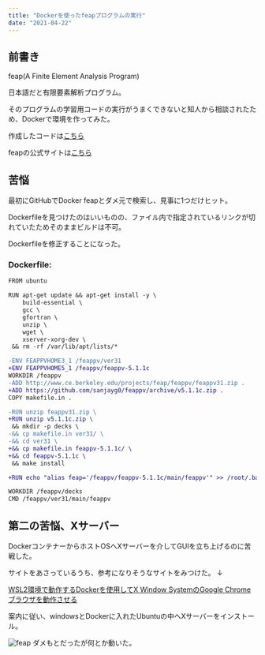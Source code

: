 ```yaml
---
title: "Dockerを使ったfeapプログラムの実行"
date: "2021-04-22"
---
```


## 前書き

feap(A Finite Element Analysis Program)

日本語だと有限要素解析プログラム。

そのプログラムの学習用コードの実行がうまくできないと知人から相談されたため、Dockerで環境を作ってみた。

作成したコードは[こちら](https://github.com/SARDONYX-sard/docker--for-feap)

feapの公式サイトは[こちら](http://projects.ce.berkeley.edu/feap/feappv/)

## 苦悩

最初にGitHubでDocker feapとダメ元で検索し、見事に1つだけヒット。

Dockerfileを見つけたのはいいものの、ファイル内で指定されているリンクが切れていたためそのままビルドは不可。

Dockerfileを修正することになった。

### **Dockerfile:**

```diff
FROM ubuntu

RUN apt-get update && apt-get install -y \
    build-essential \
    gcc \
    gfortran \
    unzip \
    wget \
    xserver-xorg-dev \
 && rm -rf /var/lib/apt/lists/*

-ENV FEAPPVHOME3_1 /feappv/ver31
+ENV FEAPPVHOME5_1 /feappv/feappv-5.1.1c
WORKDIR /feappv
-ADD http://www.ce.berkeley.edu/projects/feap/feappv/feappv31.zip .
+ADD https://github.com/sanjayg0/feappv/archive/v5.1.1c.zip .
COPY makefile.in .

-RUN unzip feappv31.zip \
+RUN unzip v5.1.1c.zip \
 && mkdir -p decks \
-&& cp makefile.in ver31/ \
-&& cd ver31 \
+&& cp makefile.in feappv-5.1.1c/ \
+&& cd feappv-5.1.1c \
 && make install

+RUN echo "alias feap='/feappv/feappv-5.1.1c/main/feappv'" >> /root/.bashrc

WORKDIR /feappv/decks
CMD /feappv/ver31/main/feappv
```

## 第二の苦悩、Xサーバー

DockerコンテナーからホストOSへXサーバーを介してGUIを立ち上げるのに苦戦した。

サイトをあさっているうち、参考になりそうなサイトをみつけた。
↓

[WSL2環境で動作するDockerを使用してX Window SystemのGoogle Chromeブラウザを動作させる](https://uepon.hatenadiary.com/entry/2020/12/30/005941)

案内に従い、windowsとDockerに入れたUbuntuの中へXサーバーをインストール。

![feap](/images/feap/feap.jpg)
ダメもとだったが何とか動いた。
